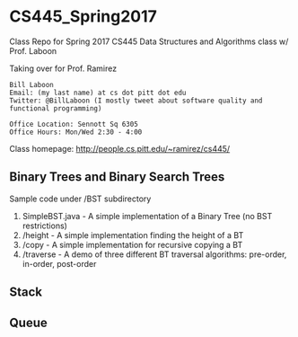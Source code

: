 # CS445_Spring2017
Class Repo for Spring 2017 CS445 Data Structures and Algorithms class w/ Prof. Laboon

Taking over for Prof. Ramirez

```
Bill Laboon
Email: (my last name) at cs dot pitt dot edu
Twitter: @BillLaboon (I mostly tweet about software quality and functional programming)

Office Location: Sennott Sq 6305
Office Hours: Mon/Wed 2:30 - 4:00
```

Class homepage: http://people.cs.pitt.edu/~ramirez/cs445/

## Binary Trees and Binary Search Trees

Sample code under /BST subdirectory

1. SimpleBST.java - A simple implementation of a Binary Tree (no BST restrictions)
2. /height - A simple implementation finding the height of a BT
3. /copy - A simple implementation for recursive copying a BT
4. /traverse - A demo of three different BT traversal algorithms: pre-order, in-order, post-order

## Stack

## Queue

